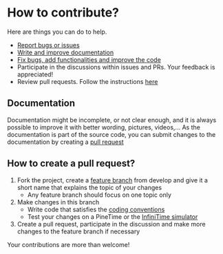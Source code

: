 # How to contribute?

Here are things you can do to help.

- [Report bugs or issues](https://github.com/InfiniTimeOrg/InfiniTime/issues/new/choose)
- [Write and improve documentation](#documentation)
- [Fix bugs, add functionalities and improve the code](#how-to-create-a-pull-request)
- Participate in the discussions within issues and PRs. Your feedback is appreciated!
- Review pull requests. Follow the instructions [here](maintainer-guide.md#reviewing-prs)

## Documentation

Documentation might be incomplete,
or not clear enough,
and it is always possible to improve it with better wording, pictures, videos,...
As the documentation is part of the source code,
you can submit changes to the documentation by creating a [pull request](#how-to-create-a-pull-request)

## How to create a pull request?

1. Fork the project, create a [feature branch](branches.md) from develop and give it a short name that explains the topic of your changes
   - Any feature branch should focus on one topic only
2. Make changes in this branch
   - Write code that satisfies the [coding conventions](/doc/coding-convention.md)
   - Test your changes on a PineTime or the [InfiniTime simulator](https://github.com/InfiniTimeOrg/InfiniSim)
3. Create a pull request, participate in the discussion and make more changes to the feature branch if necessary

Your contributions are more than welcome!
